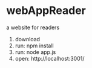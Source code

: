 # webAppReader
a website for readers
1. download
2. run: npm install
3. run: node app.js
4. open: http://localhost:3001/
